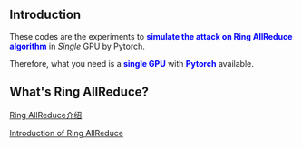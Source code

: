 ## Introduction
These codes are the experiments to **<font color=Blue>simulate the attack on Ring AllReduce algorithm</font>** in *Single* GPU by Pytorch.

Therefore, what you need is a **<font color=Blue>single GPU</font>** with **<font color=Blue>Pytorch</font>** available.



## What's Ring AllReduce?

[Ring AllReduce介绍](https://www.jianshu.com/p/8c0e7edbefb9)

[Introduction of Ring AllReduce](https://marek.ai/allreduce-the-basis-of-multi-device-communication-for-neural-network-training.html#:~:text=Ring%20allreduce%20is%20actually%20a%20meta%20communication%20collective%2C,we%20send%20that%20message%20to%20our%20succeding%20neighbor.)



